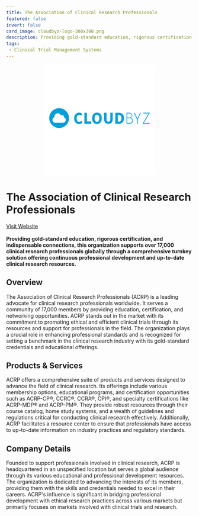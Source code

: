 ```yaml
---
title: The Association of Clinical Research Professionals
featured: false
invert: false
card_image: cloudbyz-logo-300x300.png
description: Providing gold-standard education, rigorous certification, and indispensable connections, this organization supports over 17,000 clinical research professionals globally through a comprehensive turnkey solution offering continuous professional development and up-to-date clinical research resources.
tags: 
 - Clinical Trial Management Systems
---
```


<div align="center">
<a href="https://acrpnet.org/2022/03/30/unified-clinical-trial-management-systems-what-they-are-why-they-matter-how-to-choose-them">
<img src="cloudbyz-logo-300x300.png" alt="Logo" style="min-width: 200px; max-width: 600px; height: auto;" >
</a>
</div>

# The Association of Clinical Research Professionals
<a href="https://acrpnet.org/2022/03/30/unified-clinical-trial-management-systems-what-they-are-why-they-matter-how-to-choose-them">Visit Website</a>
<br>
<br>
**Providing gold-standard education, rigorous certification, and indispensable connections, this organization supports over 17,000 clinical research professionals globally through a comprehensive turnkey solution offering continuous professional development and up-to-date clinical research resources.**

## Overview
The Association of Clinical Research Professionals (ACRP) is a leading advocate for clinical research professionals worldwide. It serves a community of 17,000 members by providing education, certification, and networking opportunities. ACRP stands out in the market with its commitment to promoting ethical and efficient clinical trials through its resources and support for professionals in the field. The organization plays a crucial role in enhancing professional standards and is recognized for setting a benchmark in the clinical research industry with its gold-standard credentials and educational offerings.
## Products & Services 
ACRP offers a comprehensive suite of products and services designed to advance the field of clinical research. Its offerings include various membership options, educational programs, and certification opportunities such as ACRP-CP®, CCRC®, CCRA®, CPI®, and specialty certifications like ACRP-MDP® and ACRP-PM®. They provide robust resources through their course catalog, home study systems, and a wealth of guidelines and regulations critical for conducting clinical research effectively. Additionally, ACRP facilitates a resource center to ensure that professionals have access to up-to-date information on industry practices and regulatory standards.
## Company Details 
Founded to support professionals involved in clinical research, ACRP is headquartered in an unspecified location but serves a global audience through its various educational and professional development resources. The organization is dedicated to advancing the interests of its members, providing them with the skills and credentials needed to excel in their careers. ACRP's influence is significant in bridging professional development with ethical research practices across various markets but primarily focuses on markets involved with clinical trials and research.


